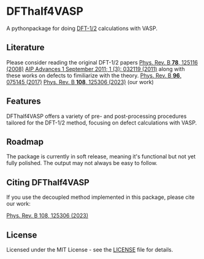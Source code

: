 # DFThalf4VASP
A pythonpackage for doing [DFT-1/2](https://journals.aps.org/prb/abstract/10.1103/PhysRevB.78.125116) calculations with VASP.

## Literature
Please consider reading the original DFT-1/2 papers 
[Phys. Rev. B **78**, 125116 (2008)](https://journals.aps.org/prb/abstract/10.1103/PhysRevB.78.125116)
[AIP Advances 1 September 2011; 1 (3): 032119 (2011)](https://doi.org/10.1063/1.3624562)
along with these works on defects to fimiliarize with the theory.
[Phys. Rev. B **96**, 075145 (2017)](https://doi.org/10.1103/PhysRevB.96.075145) 
[Phys. Rev. B **108**, 125306 (2023)](https://doi.org/10.1103/PhysRevB.108.125306) (our work)

## Features
DFThalf4VASP offers a variety of pre- and post-processing procedures tailored for the DFT-1/2 method, focusing on defect calculations with VASP.

## Roadmap
The package is currently in soft release, meaning it's functional but not yet fully polished. The output may not always be easy to follow.

## Citing DFThalf4VASP
If you use the decoupled method implemented in this package, please cite our work:

[Phys. Rev. B 108, 125306 (2023)](https://doi.org/10.1103/PhysRevB.108.125306)

## License
Licensed under the MIT License - see the [LICENSE](LICENSE) file for details.


